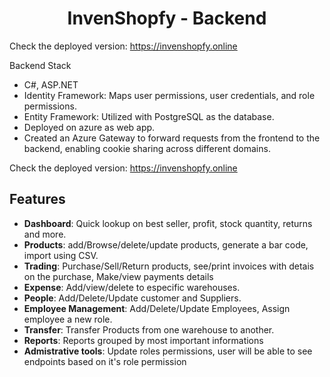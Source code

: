 <h1 align="center">
  InvenShopfy - Backend 
</h1>

Check the deployed version: 
  https://invenshopfy.online 

Backend Stack 
- C#, ASP.NET 
- Identity Framework: Maps user permissions, user credentials, and role permissions.
- Entity Framework: Utilized with PostgreSQL as the database.
- Deployed on azure as web app.
- Created an Azure Gateway to forward requests from the frontend to the backend, enabling cookie sharing across different domains.

Check the deployed version: 
  https://invenshopfy.online 

 ## Features

- **Dashboard**: Quick lookup on best seller, profit, stock quantity, returns and more. 
- **Products**: add/Browse/delete/update products, generate a bar code, import using CSV. 
- **Trading**: Purchase/Sell/Return products, see/print invoices with detais on the purchase, Make/view payments details 
- **Expense**: Add/view/delete to especific warehouses. 
- **People**: Add/Delete/Update customer and Suppliers.
- **Employee Management**: Add/Delete/Update Employees, Assign employee a new role.
- **Transfer**: Transfer Products from one warehouse to another. 
- **Reports**: Reports grouped by most important informations
- **Admistrative tools**: Update roles permissions, user will be able to see endpoints based on it's role permission 
